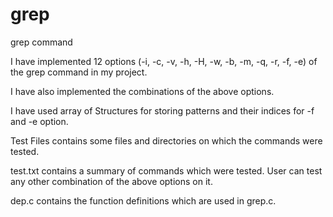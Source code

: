 # grep
grep command

I have implemented 12 options (-i, -c, -v, -h, -H, -w, -b, -m, -q, -r, -f, -e) of the grep command in my project.

I have also implemented the combinations of the above options.

I have used array of Structures for storing patterns and their indices for -f and -e option.

Test Files contains some files and directories on which the commands were tested.

test.txt contains a summary of commands which were tested. User can test any other combination of the above options on it.

dep.c contains the function definitions which are used in grep.c.
